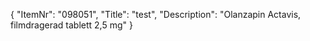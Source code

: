 {
  "ItemNr": "098051",
  "Title": "test",
  "Description": "Olanzapin Actavis, filmdragerad tablett 2,5 mg"
}
